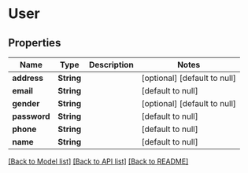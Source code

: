 # User
## Properties

| Name | Type | Description | Notes |
|------------ | ------------- | ------------- | -------------|
| **address** | **String** |  | [optional] [default to null] |
| **email** | **String** |  | [default to null] |
| **gender** | **String** |  | [optional] [default to null] |
| **password** | **String** |  | [default to null] |
| **phone** | **String** |  | [default to null] |
| **name** | **String** |  | [default to null] |

[[Back to Model list]](../README.md#documentation-for-models) [[Back to API list]](../README.md#documentation-for-api-endpoints) [[Back to README]](../README.md)

